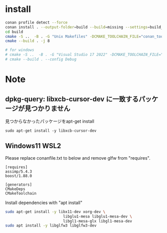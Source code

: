 # install
```bash
conan profile detect --force
conan install . --output-folder=build --build=missing --settings=build_type=Debug -s compiler.cppstd=17
cd build
cmake -S ..  -B . -G "Unix Makefiles" -DCMAKE_TOOLCHAIN_FILE="conan_toolchain.cmake" -DCMAKE_BUILD_TYPE=Debug
cmake --build . -j 8

# for windows
# cmake -S ..  -B . -G "Visual Studio 17 2022" -DCMAKE_TOOLCHAIN_FILE="conan_toolchain.cmake"
# cmake --build . --config Debug
```

# Note
## dpkg-query: libxcb-cursor-dev に一致するパッケージが見つかりません
見つからなかったパッケージをapt-get install
```
sudo apt-get install -y libxcb-cursor-dev
```

## Windows11 WSL2
Please replace conanfile.txt to below and remove glfw from "requires".
```
[requires]
assimp/5.4.3
boost/1.88.0

[generators]
CMakeDeps
CMakeToolchain
```

Install dependencies with "apt install"
```bash
sudo apt-get install -y libx11-dev xorg-dev \
                          libglu1-mesa libglu1-mesa-dev \
                          libgl1-mesa-glx libgl1-mesa-dev
sudo apt install -y libglfw3 libglfw3-dev
```